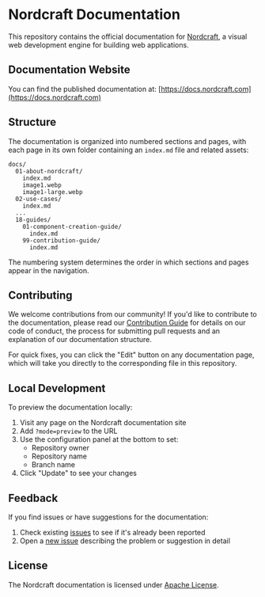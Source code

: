 # Nordcraft Documentation

This repository contains the official documentation for [Nordcraft](https://nordcraft.com), a visual web development engine for building web applications.

## Documentation Website

You can find the published documentation at: [https://docs.nordcraft.com](https://docs.nordcraft.com)

## Structure

The documentation is organized into numbered sections and pages, with each page in its own folder containing an `index.md` file and related assets:

```
docs/
  01-about-nordcraft/
    index.md
    image1.webp
    image1-large.webp
  02-use-cases/
    index.md
  ...
  18-guides/
    01-component-creation-guide/
      index.md
    99-contribution-guide/
      index.md
```

The numbering system determines the order in which sections and pages appear in the navigation.

## Contributing

We welcome contributions from our community! If you'd like to contribute to the documentation, please read our [Contribution Guide](/docs/18-guides/99-contribution-guide/index.md) for details on our code of conduct, the process for submitting pull requests and an explanation of our documentation structure.

For quick fixes, you can click the "Edit" button on any documentation page, which will take you directly to the corresponding file in this repository.

## Local Development

To preview the documentation locally:

1. Visit any page on the Nordcraft documentation site
2. Add `?mode=preview` to the URL
3. Use the configuration panel at the bottom to set:
   - Repository owner
   - Repository name
   - Branch name
4. Click "Update" to see your changes

## Feedback

If you find issues or have suggestions for the documentation:

1. Check existing [issues](https://github.com/nordcraftengine/documentation/issues) to see if it's already been reported
2. Open a [new issue](https://github.com/nordcraftengine/documentation/issues/new) describing the problem or suggestion in detail

## License
The Nordcraft documentation is licensed under [Apache License](LICENSE).